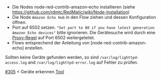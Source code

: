 * Die Nodes node-red-contrib-amazon-echo installieren (siehe https://github.com/rdmtc/RedMatic/wiki/Node-Installation)
* Die Node `Amazon Echo Hub` in den Flow ziehen und dessen Konfiguration öffnen.
* Port auf 6502 setzen. `"Set port to 80 if you have latest generation Amazon Echo devices"` bitte ignorieren. Die Gerätesuche wird durch eine [Proxy-Regel](https://github.com/rdmtc/RedMatic/commit/19b09bc93b4625d7a3990ff898f441509eca4740#diff-acb0ade2165e8f269b930fb087cc4cf6) auf Port 6502 weitergeleitet.
* Flows entsprechend der Anleitung von [node-red-contrib-amazon-echo] erstellen.

Sollten keine Geräte gefunden werden, so sind `/var/log/lighttpd-access.log` and `/var/log/lighttpd-error.log` auf Fehler zu prüfen.

[#305](https://github.com/rdmtc/RedMatic/issues/305) < Geräte erkennen [Tool](https://homematic-forum.de/forum/viewtopic.php?f=77&t=55863&p=660777#p660777)
